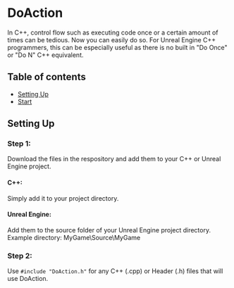 # DoAction
In C++, control flow such as executing code once or a certain amount of times can be tedious. Now you can easily do so.
For Unreal Engine C++ programmers, this can be especially useful as there is no built in "Do Once" or "Do N" C++ equivalent.

## Table of contents
* [Setting Up](#SettingUp)
* [Start](#start)

## Setting Up
### Step 1:
Download the files in the respository and add them to your C++ or Unreal Engine project.
#### C++:
Simply add it to your project directory.
#### Unreal Engine:
Add them to the source folder of your Unreal Engine project directory.
Example directory: MyGame\Source\MyGame
### Step 2:
Use ```#include "DoAction.h"``` for any C++ (.cpp) or Header (.h) files that will use DoAction.
